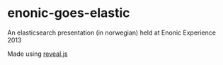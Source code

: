 enonic-goes-elastic
===================

An elasticsearch presentation (in norwegian) held at Enonic Experience 2013

Made using [reveal.js](http://lab.hakim.se/reveal-js/)
